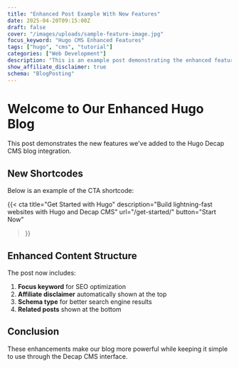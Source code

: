 ```yaml
---
title: "Enhanced Post Example With New Features"
date: 2025-04-20T09:15:00Z
draft: false
cover: "/images/uploads/sample-feature-image.jpg"
focus_keyword: "Hugo CMS Enhanced Features"
tags: ["hugo", "cms", "tutorial"]
categories: ["Web Development"]
description: "This is an example post demonstrating the enhanced features added to our Hugo Decap CMS blog."
show_affiliate_disclaimer: true
schema: "BlogPosting"
---
```


# Welcome to Our Enhanced Hugo Blog

This post demonstrates the new features we've added to the Hugo Decap CMS blog integration.

## New Shortcodes

Below is an example of the CTA shortcode:

{{< cta 
  title="Get Started with Hugo" 
  description="Build lightning-fast websites with Hugo and Decap CMS" 
  url="/get-started/" 
  button="Start Now" 
>}}

## Enhanced Content Structure

The post now includes:

1. **Focus keyword** for SEO optimization
2. **Affiliate disclaimer** automatically shown at the top
3. **Schema type** for better search engine results
4. **Related posts** shown at the bottom

## Conclusion

These enhancements make our blog more powerful while keeping it simple to use through the Decap CMS interface.